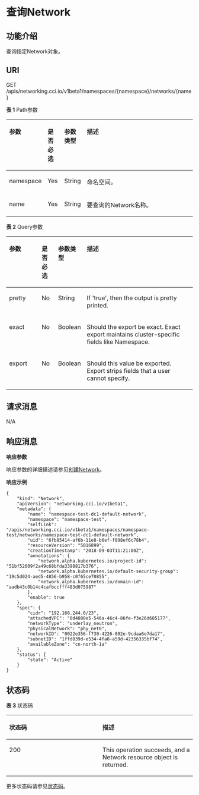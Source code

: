 # 查询Network<a name="cci_02_2015"></a>

## 功能介绍<a name="section1686113493165"></a>

查询指定Network对象。

## URI<a name="section8403243161416"></a>

GET /apis/networking.cci.io/v1beta1/namespaces/\{namespace\}/networks/\{name\}

**表 1**  Path参数

<a name="zh-cn_topic_0079615000_table64523107"></a>
<table><thead align="left"><tr id="zh-cn_topic_0079615000_row55516030"><th class="cellrowborder" valign="top" width="18%" id="mcps1.2.5.1.1"><p id="zh-cn_topic_0079615000_p504568"><a name="zh-cn_topic_0079615000_p504568"></a><a name="zh-cn_topic_0079615000_p504568"></a>参数</p>
</th>
<th class="cellrowborder" valign="top" width="9%" id="mcps1.2.5.1.2"><p id="p64287338205444"><a name="p64287338205444"></a><a name="p64287338205444"></a>是否必选</p>
</th>
<th class="cellrowborder" valign="top" width="10%" id="mcps1.2.5.1.3"><p id="p1891094219478"><a name="p1891094219478"></a><a name="p1891094219478"></a>参数类型</p>
</th>
<th class="cellrowborder" valign="top" width="63%" id="mcps1.2.5.1.4"><p id="p39891894205444"><a name="p39891894205444"></a><a name="p39891894205444"></a>描述</p>
</th>
</tr>
</thead>
<tbody><tr id="zh-cn_topic_0079615000_row41865316"><td class="cellrowborder" valign="top" width="18%" headers="mcps1.2.5.1.1 "><p id="zh-cn_topic_0079615000_p35647420"><a name="zh-cn_topic_0079615000_p35647420"></a><a name="zh-cn_topic_0079615000_p35647420"></a>namespace</p>
</td>
<td class="cellrowborder" valign="top" width="9%" headers="mcps1.2.5.1.2 "><p id="zh-cn_topic_0079615000_p1759884"><a name="zh-cn_topic_0079615000_p1759884"></a><a name="zh-cn_topic_0079615000_p1759884"></a>Yes</p>
</td>
<td class="cellrowborder" valign="top" width="10%" headers="mcps1.2.5.1.3 "><p id="p19910542114715"><a name="p19910542114715"></a><a name="p19910542114715"></a>String</p>
</td>
<td class="cellrowborder" valign="top" width="63%" headers="mcps1.2.5.1.4 "><p id="zh-cn_topic_0079615000_p8332925"><a name="zh-cn_topic_0079615000_p8332925"></a><a name="zh-cn_topic_0079615000_p8332925"></a>命名空间。</p>
</td>
</tr>
<tr id="row544575442510"><td class="cellrowborder" valign="top" width="18%" headers="mcps1.2.5.1.1 "><p id="p344535414251"><a name="p344535414251"></a><a name="p344535414251"></a>name</p>
</td>
<td class="cellrowborder" valign="top" width="9%" headers="mcps1.2.5.1.2 "><p id="p844555492518"><a name="p844555492518"></a><a name="p844555492518"></a>Yes</p>
</td>
<td class="cellrowborder" valign="top" width="10%" headers="mcps1.2.5.1.3 "><p id="p17910154210475"><a name="p17910154210475"></a><a name="p17910154210475"></a>String</p>
</td>
<td class="cellrowborder" valign="top" width="63%" headers="mcps1.2.5.1.4 "><p id="p94451454182517"><a name="p94451454182517"></a><a name="p94451454182517"></a>要查询的Network名称。</p>
</td>
</tr>
</tbody>
</table>

**表 2**  Query参数

<a name="table129281841141611"></a>
<table><thead align="left"><tr id="row14943164181616"><th class="cellrowborder" valign="top" width="18%" id="mcps1.2.5.1.1"><p id="p89431141121610"><a name="p89431141121610"></a><a name="p89431141121610"></a>参数</p>
</th>
<th class="cellrowborder" valign="top" width="9%" id="mcps1.2.5.1.2"><p id="p209431141201618"><a name="p209431141201618"></a><a name="p209431141201618"></a>是否必选</p>
</th>
<th class="cellrowborder" valign="top" width="10%" id="mcps1.2.5.1.3"><p id="p17943041131618"><a name="p17943041131618"></a><a name="p17943041131618"></a>参数类型</p>
</th>
<th class="cellrowborder" valign="top" width="63%" id="mcps1.2.5.1.4"><p id="p1394334141617"><a name="p1394334141617"></a><a name="p1394334141617"></a>描述</p>
</th>
</tr>
</thead>
<tbody><tr id="row13943841171610"><td class="cellrowborder" valign="top" width="18%" headers="mcps1.2.5.1.1 "><p id="p8943144116167"><a name="p8943144116167"></a><a name="p8943144116167"></a>pretty</p>
</td>
<td class="cellrowborder" valign="top" width="9%" headers="mcps1.2.5.1.2 "><p id="p12943164161619"><a name="p12943164161619"></a><a name="p12943164161619"></a>No</p>
</td>
<td class="cellrowborder" valign="top" width="10%" headers="mcps1.2.5.1.3 "><p id="p10943144111613"><a name="p10943144111613"></a><a name="p10943144111613"></a><span>String</span></p>
</td>
<td class="cellrowborder" valign="top" width="63%" headers="mcps1.2.5.1.4 "><p id="p149432411161"><a name="p149432411161"></a><a name="p149432411161"></a>If 'true', then the output is pretty printed.</p>
</td>
</tr>
<tr id="row20959124115162"><td class="cellrowborder" valign="top" width="18%" headers="mcps1.2.5.1.1 "><p id="p7959141111610"><a name="p7959141111610"></a><a name="p7959141111610"></a><span>exact</span></p>
</td>
<td class="cellrowborder" valign="top" width="9%" headers="mcps1.2.5.1.2 "><p id="p9959841171617"><a name="p9959841171617"></a><a name="p9959841171617"></a>No</p>
</td>
<td class="cellrowborder" valign="top" width="10%" headers="mcps1.2.5.1.3 "><p id="p7959144116160"><a name="p7959144116160"></a><a name="p7959144116160"></a><span>Boolean</span></p>
</td>
<td class="cellrowborder" valign="top" width="63%" headers="mcps1.2.5.1.4 "><p id="p14959204141618"><a name="p14959204141618"></a><a name="p14959204141618"></a>Should the export be exact. Exact export maintains cluster-specific fields like Namespace.</p>
</td>
</tr>
<tr id="row14959174141611"><td class="cellrowborder" valign="top" width="18%" headers="mcps1.2.5.1.1 "><p id="p8959341141611"><a name="p8959341141611"></a><a name="p8959341141611"></a>export</p>
</td>
<td class="cellrowborder" valign="top" width="9%" headers="mcps1.2.5.1.2 "><p id="p1995954110161"><a name="p1995954110161"></a><a name="p1995954110161"></a>No</p>
</td>
<td class="cellrowborder" valign="top" width="10%" headers="mcps1.2.5.1.3 "><p id="p495904191616"><a name="p495904191616"></a><a name="p495904191616"></a><span>Boolean</span></p>
</td>
<td class="cellrowborder" valign="top" width="63%" headers="mcps1.2.5.1.4 "><p id="p1195914414163"><a name="p1195914414163"></a><a name="p1195914414163"></a>Should this value be exported. Export strips fields that a user cannot specify.</p>
</td>
</tr>
</tbody>
</table>

## 请求消息<a name="section947084713911"></a>

N/A

## 响应消息<a name="section61819725020"></a>

**响应参数**

响应参数的详细描述请参见[创建Network](创建Network.md)。

**响应示例**

```
{
    "kind": "Network",
    "apiVersion": "networking.cci.io/v1beta1",
    "metadata": {
        "name": "namespace-test-dc1-default-network",
        "namespace": "namespace-test",
        "selfLink": "/apis/networking.cci.io/v1beta1/namespaces/namespace-test/networks/namespace-test-dc1-default-network",
        "uid": "6fb85414-af6b-11e8-b6ef-f898ef6c78b4",
        "resourceVersion": "5016899",
        "creationTimestamp": "2018-09-03T11:21:00Z",
        "annotations": {
            "network.alpha.kubernetes.io/project-id": "51bf52609f2a49c68bfda3398817b376",
            "network.alpha.kubernetes.io/default-security-group": "19c5d024-aed5-4856-b958-c0f65ce70855",
            "network.alpha.kubernetes.io/domain-id": "aadb43c0b14c4cafbccfff483d075987"
        },
        "enable": true
    },
    "spec": {
        "cidr": "192.168.244.0/23",
        "attachedVPC": "0d4080e5-546a-46c4-86fe-f3e26d685177",
        "networkType": "underlay_neutron",
        "physicalNetwork": "phy_net0",
        "networkID": "0022e356-f730-4226-802e-9cdaa6e7da17",
        "subnetID": "1ffd839d-e534-4fa8-a59d-42356335bf74",
        "availableZone": "cn-north-1a"
    },
    "status": {
        "state": "Active"
    }
}
```

## 状态码<a name="s50f1049a6a4d404c895cf636eb8f3bf1"></a>

**表 3**  状态码

<a name="zh-cn_topic_0079614900_table46761928"></a>
<table><thead align="left"><tr id="zh-cn_topic_0079614900_row33254664"><th class="cellrowborder" valign="top" width="50%" id="mcps1.2.3.1.1"><p id="p55616028205955"><a name="p55616028205955"></a><a name="p55616028205955"></a>状态码</p>
</th>
<th class="cellrowborder" valign="top" width="50%" id="mcps1.2.3.1.2"><p id="p8604418205955"><a name="p8604418205955"></a><a name="p8604418205955"></a>描述</p>
</th>
</tr>
</thead>
<tbody><tr id="zh-cn_topic_0079614900_row41084259"><td class="cellrowborder" valign="top" width="50%" headers="mcps1.2.3.1.1 "><p id="p148891415121113"><a name="p148891415121113"></a><a name="p148891415121113"></a>200</p>
</td>
<td class="cellrowborder" valign="top" width="50%" headers="mcps1.2.3.1.2 "><p id="zh-cn_topic_0079614931_p42890904"><a name="zh-cn_topic_0079614931_p42890904"></a><a name="zh-cn_topic_0079614931_p42890904"></a>This operation succeeds, and a Network resource object is returned.</p>
</td>
</tr>
</tbody>
</table>

更多状态码请参见[状态码](状态码.md)。

